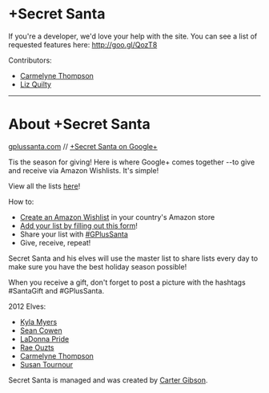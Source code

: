+Secret Santa
===========

If you're a developer, we'd love your help with the site. You can see a list of requested features here: http://goo.gl/QozT8

Contributors:

* [Carmelyne Thompson](https://plus.google.com/u/0/113881433443048137993/posts)
* [Liz Quilty](https://plus.google.com/u/0/114228869493885222559/posts)


---------------------------

About +Secret Santa
===========

[gplussanta.com](http://gplussanta.com/ "+Secret Santa") // 
[+Secret Santa on Google+](https://plus.google.com/u/0/113269791493257695508/)

Tis the season for giving! Here is where Google+ comes together --to give and receive via Amazon Wishlists. It's simple!

View all the lists [here](http://gplussanta.com/ "+Secret Santa")!

How to:

* [Create an Amazon Wishlist](http://www.amazon.com/gp/registry/wishlist) in your country's Amazon store
* [Add your list by filling out this form](https://docs.google.com/spreadsheet/viewform?formkey=dFpBeThYVDVRUndxXzExUEVVTExiNVE6MQ#gid=0)!
* Share your list with [#GPlusSanta](https://plus.google.com/u/0/s/%23GPlusSanta)
* Give, receive, repeat!

Secret Santa and his elves will use the master list to share lists every day to make sure you have the best holiday season possible!

When you receive a gift, don't forget to post a picture with the hashtags #SantaGift and #GPlusSanta.


2012 Elves: 
* [Kyla Myers](https://plus.google.com/113896907556049130248/posts)
* [Sean Cowen](https://plus.google.com/103333429938529668020/posts)
* [LaDonna Pride](https://plus.google.com/106539835304510344813/posts)
* [Rae Ouzts](https://plus.google.com/111283416647206388433/posts)
* [Carmelyne Thompson](https://plus.google.com/u/0/113881433443048137993/posts)
* [Susan Tournour](https://plus.google.com/110503351402839446410/posts)

Secret Santa is managed and was created by [Carter Gibson](https://plus.google.com/+CarterGibson/posts).